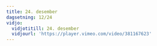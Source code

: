 ```yaml
---
title: 24. desember
dagsetning: 12/24
vidjo:
  vidjotitill: 24. desember
  vidjourl: 'https://player.vimeo.com/video/381167623'
---
```


